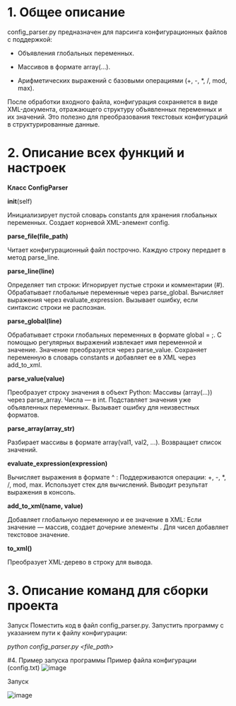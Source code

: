 # 1. Общее описание

config_parser.py предназначен для парсинга конфигурационных файлов с поддержкой:

- Объявления глобальных переменных.

- Массивов в формате array(...).

- Арифметических выражений с базовыми операциями (+, -, *, /, mod, max).

После обработки входного файла, конфигурация сохраняется в виде XML-документа, отражающего структуру объявленных переменных и их значений. Это полезно для преобразования текстовых конфигураций в структурированные данные.

# 2. Описание всех функций и настроек

**Класс ConfigParser**

__init__(self)

Инициализирует пустой словарь constants для хранения глобальных переменных.
Создает корневой XML-элемент config.

**parse_file(file_path)**

Читает конфигурационный файл построчно.
Каждую строку передает в метод parse_line.

**parse_line(line)**

Определяет тип строки:
Игнорирует пустые строки и комментарии (#).
Обрабатывает глобальные переменные через parse_global.
Вычисляет выражения через evaluate_expression.
Вызывает ошибку, если синтаксис строки не распознан.

**parse_global(line)**

Обрабатывает строки глобальных переменных в формате global <name> = <value>;.
С помощью регулярных выражений извлекает имя переменной и значение.
Значение преобразуется через parse_value.
Сохраняет переменную в словарь constants и добавляет ее в XML через add_to_xml.

**parse_value(value)**

Преобразует строку значения в объект Python:
Массивы (array(...)) через parse_array.
Числа — в int.
Подставляет значения уже объявленных переменных.
Вызывает ошибку для неизвестных форматов.

**parse_array(array_str)**

Разбирает массивы в формате array(val1, val2, ...).
Возвращает список значений.

**evaluate_expression(expression)**

Вычисляет выражения в формате ^ <expression>:
Поддерживаются операции: +, -, *, /, mod, max.
Использует стек для вычислений.
Выводит результат выражения в консоль.

**add_to_xml(name, value)**

Добавляет глобальную переменную и ее значение в XML:
Если значение — массив, создает дочерние элементы <value>.
Для чисел добавляет текстовое значение.

**to_xml()**

Преобразует XML-дерево в строку для вывода.
# 3. Описание команд для сборки проекта

Запуск
Поместить код в файл config_parser.py.
Запустить программу с указанием пути к файлу конфигурации:

_python config_parser.py <file_path>_

#4. Пример запуска программы
Пример файла конфигурации (config.txt)
![image](https://github.com/user-attachments/assets/75d9188d-a835-4a5c-9cc7-004dcf997da2)

Запуск

![image](https://github.com/user-attachments/assets/21b691fd-eab0-4aab-b52c-9dee789e68aa)

